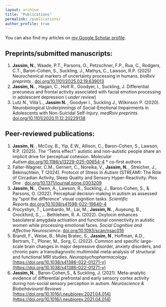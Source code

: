 ```yaml
---
layout: archive
title: "Publications"
permalink: /publications/
author_profile: true
---
```


You can also find my articles on [my Google Scholar profile](https://scholar.google.com/citations?hl=en&user=xbVeIZYAAAAJ).

## Preprints/submitted manuscripts:

1. <strong> Jassim, N.</strong>, Waade, P.T., Parsons, O., Petzschner, F.P., Rua, C., Rodgers, C.T., Baron-Cohen, S., Suckling, J., Mathys, C., Lawson, R.P. (2025) Neurochemical markers of uncertainty processing in humans. <i> bioRxiv preprints </i>. [doi.org/10.1101/2025.02.19.639013](doi.org/10.1101/2025.02.19.639013)
2. <strong> Jassim, N.</strong> , Hagan, C., Holt R., Goodyer, I., Suckling, J. Differential precuneus and frontal activity associated with facial emotion processing in adolescent depression ( <i>under review</i>)
3. Lutz N., Villa L., <strong> Jassim N. </strong>, Goodyer I., Suckling J., Wilkinson P. (2020). Neurobiological Underpinnings of Social-Emotional Impairments in Adolescents with Non-Suicidal Self-Injury. <i>medRxiv preprints</i>. [doi.org/10.1101/2020.11.12.20229138](doi.org/10.1101/2025.02.19.639013)
   
## Peer-reviewed publications:

1. <strong> Jassim, N.  </strong> , McCoy, B., Yip, E.W., Allison, C., Baron-Cohen, S., Lawson, R.P. (2025). The “Tetris effect”: autistic and non-autistic people share an implicit drive for perceptual cohesion. <i>Molecular Autism</i>.[doi.org/10.1186/s13229-025-00654-4](doi.org/10.1186/s13229-025-00654-4)  * co-first authors
2. Falter-Wagner, C.M., Gernert, C., Noreika, V., <strong> Jassim, N. </strong> , Streicher, J., Bekinschtein, T (2024). Protocol of 
Stress in Autism (STREAM): The Role of Circadian Activity, Sleep Quality and Sensory Hyper-Reactivity.  <i>Plos One </i>. [doi.org/10.1371/journal.pone.0303209](doi.org/10.1371/journal.pone.0303209)
3. <strong> Jassim, N. </strong>, Owen, A., Lawson, R., Suckling, J., Baron-Cohen, S., & Parsons, O. (2022). Perceptual decision-making in autism as assessed by “spot the difference” visual cognition tasks. <i>Scientific Reports</i>.[doi.org/10.1038/s41598-022-19640-4](doi.org/10.1038/s41598-022-19640-4)
4. Procyshyn, T., Lombardo, M., Lai, M., <strong> Jassim, N. </strong>, Auyeung, B., Crockford, S., … Bethlehem, R. A. (2022). Oxytocin enhances basolateral amygdala activation and functional connectivity in autistic women while processing emotional faces. <i>Social Cognitive and Affective Neuroscience</i>. [doi.org/10.1093/scan/nsac016](doi.org/10.1093/scan/nsac016)
5. Brandl, F., Weise, B., Mulej Bratec, S., <strong> Jassim, N </strong>, Hoffman, A.D., Bertram, T., Ploner, M., Sorg, C. (2022). Common and specific large-scale brain changes in major depressive disorder, anxiety disorders, and chronic pain: a transdiagnostic multimodal meta-analysis of structural and functional MRI studies.<i> Neuropsychopharmacology</i>. [https://doi.org/10.1038/s41386-022-01271-y](https://doi.org/10.1038/s41386-022-01271-y)
6. <strong> Jassim, N. </strong>, Baron-Cohen,S., & Suckling, J. (2021). Meta-analytic evidence of differential prefrontal and early sensory cortex activity during non-social sensory perception in autism. <i> Neuroscience & Biobehavioural Reviews </i>. [https://doi.org/10.1016/j.neubiorev.2021.04.014](https://doi.org/10.1016/j.neubiorev.2021.04.014)

